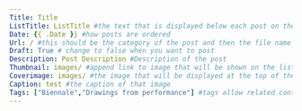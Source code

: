 ```yaml
---
Title: Title
ListTitle: ListTitle #the text that is displayed below each post on the list pages
Date: {{ .Date }} #how posts are ordered 
Url: / #this should be the category of the post and then the file name e.g. /print/printfilename
Draft: True # change to false when you want to post
Description: Post Description #Description of the post
Thumbnail: images/ #append link to image that will be shown on the list page
Coverimage: images/ #the image that will be displayed at the top of the post
Caption: test #the caption of that image
Tags: ["Biennale","Drawings from performance"] #tags allow related content to be grouped together, add more by adding a comma to the latest tag
---
```



